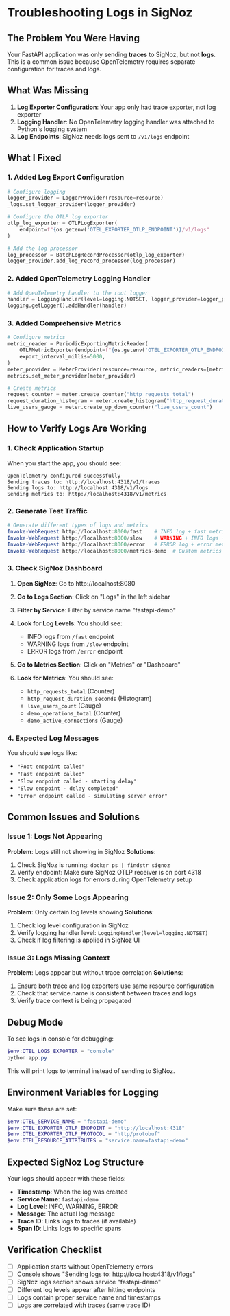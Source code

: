 # Troubleshooting Logs in SigNoz
## The Problem You Were Having

Your FastAPI application was only sending **traces** to SigNoz, but not **logs**. This is a common issue because OpenTelemetry requires separate configuration for traces and logs.

## What Was Missing

1. **Log Exporter Configuration**: Your app only had trace exporter, not log exporter
2. **Logging Handler**: No OpenTelemetry logging handler was attached to Python's logging system
3. **Log Endpoints**: SigNoz needs logs sent to `/v1/logs` endpoint

## What I Fixed

### 1. Added Log Export Configuration

```python
# Configure logging
logger_provider = LoggerProvider(resource=resource)
_logs.set_logger_provider(logger_provider)

# Configure the OTLP log exporter
otlp_log_exporter = OTLPLogExporter(
    endpoint=f"{os.getenv('OTEL_EXPORTER_OTLP_ENDPOINT')}/v1/logs"
)

# Add the log processor
log_processor = BatchLogRecordProcessor(otlp_log_exporter)
logger_provider.add_log_record_processor(log_processor)
```

### 2. Added OpenTelemetry Logging Handler

```python
# Add OpenTelemetry handler to the root logger
handler = LoggingHandler(level=logging.NOTSET, logger_provider=logger_provider)
logging.getLogger().addHandler(handler)
```

### 3. Added Comprehensive Metrics

```python
# Configure metrics
metric_reader = PeriodicExportingMetricReader(
    OTLPMetricExporter(endpoint=f"{os.getenv('OTEL_EXPORTER_OTLP_ENDPOINT')}/v1/metrics"),
    export_interval_millis=5000,
)
meter_provider = MeterProvider(resource=resource, metric_readers=[metric_reader])
metrics.set_meter_provider(meter_provider)

# Create metrics
request_counter = meter.create_counter("http_requests_total")
request_duration_histogram = meter.create_histogram("http_request_duration_seconds")
live_users_gauge = meter.create_up_down_counter("live_users_count")
```

## How to Verify Logs Are Working

### 1. Check Application Startup
When you start the app, you should see:
```
OpenTelemetry configured successfully
Sending traces to: http://localhost:4318/v1/traces
Sending logs to: http://localhost:4318/v1/logs
Sending metrics to: http://localhost:4318/v1/metrics
```

### 2. Generate Test Traffic
```powershell
# Generate different types of logs and metrics
Invoke-WebRequest http://localhost:8000/fast    # INFO log + fast metrics
Invoke-WebRequest http://localhost:8000/slow    # WARNING + INFO logs + slow metrics
Invoke-WebRequest http://localhost:8000/error   # ERROR log + error metrics
Invoke-WebRequest http://localhost:8000/metrics-demo  # Custom metrics
```

### 3. Check SigNoz Dashboard

1. **Open SigNoz**: Go to http://localhost:8080
2. **Go to Logs Section**: Click on "Logs" in the left sidebar
3. **Filter by Service**: Filter by service name "fastapi-demo"
4. **Look for Log Levels**: You should see:
   - INFO logs from `/fast` endpoint
   - WARNING logs from `/slow` endpoint  
   - ERROR logs from `/error` endpoint

5. **Go to Metrics Section**: Click on "Metrics" or "Dashboard"
6. **Look for Metrics**: You should see:
   - `http_requests_total` (Counter)
   - `http_request_duration_seconds` (Histogram)
   - `live_users_count` (Gauge)
   - `demo_operations_total` (Counter)
   - `demo_active_connections` (Gauge)

### 4. Expected Log Messages

You should see logs like:
- `"Root endpoint called"`
- `"Fast endpoint called"`
- `"Slow endpoint called - starting delay"`
- `"Slow endpoint - delay completed"`
- `"Error endpoint called - simulating server error"`

## Common Issues and Solutions

### Issue 1: Logs Not Appearing
**Problem**: Logs still not showing in SigNoz
**Solutions**:
1. Check SigNoz is running: `docker ps | findstr signoz`
2. Verify endpoint: Make sure SigNoz OTLP receiver is on port 4318
3. Check application logs for errors during OpenTelemetry setup

### Issue 2: Only Some Logs Appearing
**Problem**: Only certain log levels showing
**Solutions**:
1. Check log level configuration in SigNoz
2. Verify logging handler level: `LoggingHandler(level=logging.NOTSET)`
3. Check if log filtering is applied in SigNoz UI

### Issue 3: Logs Missing Context
**Problem**: Logs appear but without trace correlation
**Solutions**:
1. Ensure both trace and log exporters use same resource configuration
2. Check that service.name is consistent between traces and logs
3. Verify trace context is being propagated

## Debug Mode

To see logs in console for debugging:
```powershell
$env:OTEL_LOGS_EXPORTER = "console"
python app.py
```

This will print logs to terminal instead of sending to SigNoz.

## Environment Variables for Logging

Make sure these are set:
```powershell
$env:OTEL_SERVICE_NAME = "fastapi-demo"
$env:OTEL_EXPORTER_OTLP_ENDPOINT = "http://localhost:4318"
$env:OTEL_EXPORTER_OTLP_PROTOCOL = "http/protobuf"
$env:OTEL_RESOURCE_ATTRIBUTES = "service.name=fastapi-demo"
```

## Expected SigNoz Log Structure

Your logs should appear with these fields:
- **Timestamp**: When the log was created
- **Service Name**: `fastapi-demo`
- **Log Level**: INFO, WARNING, ERROR
- **Message**: The actual log message
- **Trace ID**: Links logs to traces (if available)
- **Span ID**: Links logs to specific spans

## Verification Checklist

- [ ] Application starts without OpenTelemetry errors
- [ ] Console shows "Sending logs to: http://localhost:4318/v1/logs"
- [ ] SigNoz logs section shows service "fastapi-demo"
- [ ] Different log levels appear after hitting endpoints
- [ ] Logs contain proper service name and timestamps
- [ ] Logs are correlated with traces (same trace ID)
